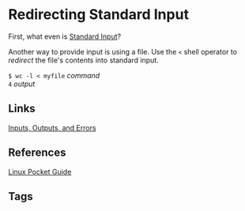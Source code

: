 # Redirecting Standard Input

First, what even is [Standard Input](../202305212202/README.md)?

Another way to provide input is using a file. Use the `<` shell operator to *redirect* the file's contents into standard input.   

`$ wc -l < myfile` *command*  
`4` *output*

## Links
[Inputs, Outputs, and Errors](../202305212246/README.md)  

## References
[Linux Pocket Guide](https://linuxpocketguide.com/)

## Tags
